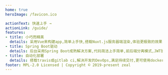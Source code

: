 ```yaml
---
home: true
heroImage: /favicon.ico

actionText: 快速上手 →
actionLink: /guide/
features:
- title: 小巧而精美
  details: 采用Vue来构建app,简单上手快,搭载Nuxt.js服务器端渲染,体验更极致的效果,整体UI风格使用基于Material Design风格的主题样式库Vuetify,高性能当然要用高颜值来配合。
- title: Spring Boot驱动
  details: 后台采用Spring Boot成熟解决方案,代码简洁上手简单,前后端分离模式,JWT验签,Spring Security授权,为应用保驾护航。
- title: 自动化部署
  details: 搭载travis或gitlab ci,解决开发的DevOps,满足持续交付,更可使用docker容器服务构建,搭载k8s,让容器管理如虎添翼。
footer: MPL-2.0 Licensed | Copyright © 2019-present zeal
---
```

